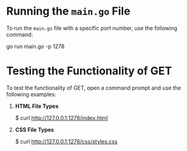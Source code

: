 # Running the `main.go` File

To run the `main.go` file with a specific port number, use the following command:

go run main.go -p 1278

# Testing the Functionality of GET

To test the functionality of GET, open a command prompt and use the following examples:

1. **HTML File Types**

   $ curl http://127.0.0.1:1278/index.html


2. **CSS File Types**

    $ curl http://127.0.0.1:1278/css/styles.css


